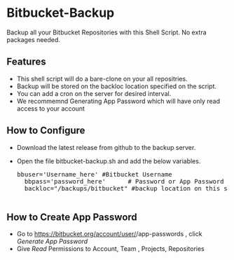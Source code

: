 # Bitbucket-Backup
Backup all your Bitbucket Repositories with this Shell Script. No extra packages needed.


## Features
- This shell script will do a bare-clone on your all repositries. 
- Backup will be stored on the backloc location specified on the script.
- You can add a cron on the server for desired interval.
- We recommemnd Generating App Password which will have only read access to your account


## How to Configure
- Download the latest release from github to the backup server.
- Open the file bitbucket-backup.sh and add the below variables.

    <pre>bbuser='Username_here' #Bitbucket Username
    bbpass='password_here'      # Password or App Password
    backloc="/backups/bitbucket" #backup location on this system
    </pre>

## How to Create App Password
- Go to https://bitbucket.org/account/user/<username>/app-passwords , click *Generate App Password*
- Give *Read* Permissions to Account, Team , Projects, Repositories

